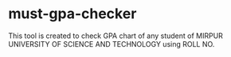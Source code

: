 # must-gpa-checker
This tool is created to check GPA chart of any student of MIRPUR UNIVERSITY OF SCIENCE AND TECHNOLOGY using ROLL NO.
